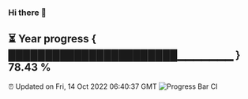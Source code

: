 ### Hi there 👋
⏳ Year progress { ███████████████████████▁▁▁▁▁▁▁ } 78.43 %
---
⏰ Updated on Fri, 14 Oct 2022 06:40:37 GMT
![Progress Bar CI](https://github.com/Moyi321/Moyi321/workflows/Progress%20Bar%20CI/badge.svg)
